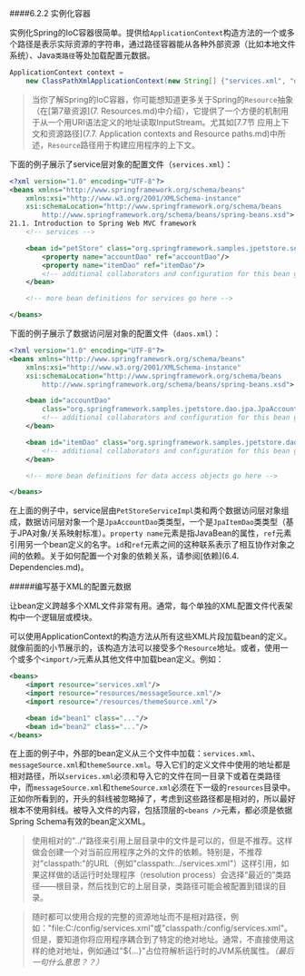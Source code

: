 ####6.2.2 实例化容器

实例化Spring的IoC容器很简单。提供给`ApplicationContext`构造方法的一个或多个路径是表示实际资源的字符串，通过路径容器能从各种外部资源（比如本地文件系统）、Java`类路径`等处加载配置元数据。

```java
ApplicationContext context =
    new ClassPathXmlApplicationContext(new String[] {"services.xml", "daos.xml"});
```

>当你了解Spring的IoC容器，你可能想知道更多关于Spring的`Resource`抽象（在[第7章资源](7. Resources.md)中介绍），它提供了一个方便的机制用于从一个用URI语法定义的地址读取InputStream。尤其如[7.7节 应用上下文和资源路径](7.7. Application contexts and Resource paths.md)中所述，`Resource`路径用于构建应用程序的上下文。

下面的例子展示了service层对象的配置文件（`services.xml`）：

```xml
<?xml version="1.0" encoding="UTF-8"?>
<beans xmlns="http://www.springframework.org/schema/beans"
    xmlns:xsi="http://www.w3.org/2001/XMLSchema-instance"
    xsi:schemaLocation="http://www.springframework.org/schema/beans
        http://www.springframework.org/schema/beans/spring-beans.xsd">
21.1. Introduction to Spring Web MVC framework
    <!-- services -->

    <bean id="petStore" class="org.springframework.samples.jpetstore.services.PetStoreServiceImpl">
        <property name="accountDao" ref="accountDao"/>
        <property name="itemDao" ref="itemDao"/>
        <!-- additional collaborators and configuration for this bean go here -->
    </bean>

    <!-- more bean definitions for services go here -->

</beans>
```

下面的例子展示了数据访问层对象的配置文件（`daos.xml`）：

```xml
<?xml version="1.0" encoding="UTF-8"?>
<beans xmlns="http://www.springframework.org/schema/beans"
    xmlns:xsi="http://www.w3.org/2001/XMLSchema-instance"
    xsi:schemaLocation="http://www.springframework.org/schema/beans
        http://www.springframework.org/schema/beans/spring-beans.xsd">

    <bean id="accountDao"
        class="org.springframework.samples.jpetstore.dao.jpa.JpaAccountDao">
        <!-- additional collaborators and configuration for this bean go here -->
    </bean>

    <bean id="itemDao" class="org.springframework.samples.jpetstore.dao.jpa.JpaItemDao">
        <!-- additional collaborators and configuration for this bean go here -->
    </bean>

    <!-- more bean definitions for data access objects go here -->

</beans>
```

在上面的例子中，service层由`PetStoreServiceImpl`类和两个数据访问层对象组成，数据访问层对象一个是`JpaAccountDao`类类型，一个是`JpaItemDao`类类型（基于JPA对象/关系映射标准）。`property name`元素是指JavaBean的属性，`ref`元素引用另一个bean定义的名字。`id`和`ref`元素之间的这种联系表示了相互协作对象之间的依赖。关于如何配置一个对象的依赖关系，请参阅[依赖](6.4. Dependencies.md)。

#####编写基于XML的配置元数据

让bean定义跨越多个XML文件非常有用。通常，每个单独的XML配置文件代表架构中一个逻辑层或模块。

可以使用ApplicationContext的构造方法从所有这些XML片段加载bean的定义。就像前面的小节展示的，该构造方法可以接受多个`Resource`地址。或者，使用一个或多个`<import/>`元素从其他文件中加载bean定义。例如：

```xml
<beans>
    <import resource="services.xml"/>
    <import resource="resources/messageSource.xml"/>
    <import resource="/resources/themeSource.xml"/>

    <bean id="bean1" class="..."/>
    <bean id="bean2" class="..."/>
</beans>
```

在上面的例子中，外部的bean定义从三个文件中加载：`services.xml`、`messageSource.xml`和`themeSource.xml`。导入它们的定义文件中使用的地址都是相对路径，所以`services.xml`必须和导入它的文件在同一目录下或着在类路径中，而`messageSource.xml`和`themeSource.xml`必须在下一级的`resources`目录中。正如你所看到的，开头的斜线被忽略掉了，考虑到这些路径都是相对的，所以最好根本不使用斜线。被导入文件的内容，包括顶层的`<beans />`元素，都必须是依据Spring Schema有效的bean定义XML。

>使用相对的"../"路径来引用上层目录中的文件是可以的，但是不推荐。这样做会创建一个对当前应用程序之外的文件的依赖。特别是，不推荐对"classpath:"的URL（例如"classpath:../services.xml"）这样引用，如果这样做的话运行时处理程序（resolution process）会选择“最近的”类路径——根目录，然后找到它的上层目录，类路径可能会被配置到错误的目录。

>随时都可以使用合规的完整的资源地址而不是相对路径，例如："file:C:/config/services.xml"或"classpath:/config/services.xml"。但是，要知道你将应用程序耦合到了特定的绝对地址。通常，不直接使用这样的绝对地址，例如通过"${…}"占位符解析运行时的JVM系统属性。*（最后一句什么意思？？）*

